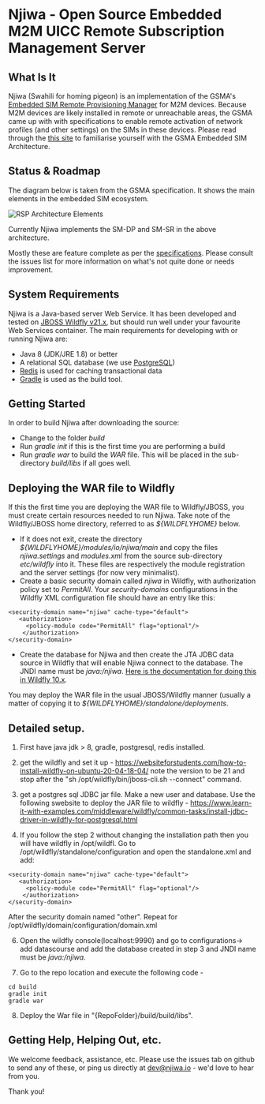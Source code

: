 # Njiwa -  Open Source Embedded M2M UICC Remote Subscription Management Server

## What Is It

 Njiwa (Swahili for homing pigeon) is an implementation of the GSMA's
 [Embedded SIM Remote Provisioning Manager](https://www.gsma.com/iot/embedded-sim/) for M2M devices. Because M2M devices are likely installed in remote or 
 unreachable areas, the GSMA came up with with specifications to enable remote
 activation of network profiles (and other settings) on the SIMs in these devices. Please read through the [this site](https://www.gsma.com/iot/embedded-sim/how-it-works/) to familiarise yourself with the GSMA Embedded SIM Architecture. 

## Status & Roadmap
  The diagram below is taken from the GSMA specification. It shows the main
  elements in the embedded SIM ecosystem.

![RSP Architecture Elements](https://raw.githubusercontent.com/bagyenda/njiwa/master/etc/arch.png)

  Currently Njiwa implements the SM-DP and SM-SR in the above architecture. 

  Mostly these are feature complete as per the [specifications](https://www.gsma.com/newsroom/all-documents/sgp-02-v3-2-remote-provisioning-architecture-for-embedded-uicc-technical-specification/). Please consult the issues list for more information on what's not quite done or needs improvement.
 

## System Requirements
 Njiwa is a Java-based server Web Service. It has been developed and tested
 on [JBOSS Wildfly v21.x](http://www.wildfly.org), but should run well under
 your favourite Web Services container. The main requirements for developing with or running Njiwa are:

* Java 8 (JDK/JRE 1.8) or better
* A relational SQL database (we use [PostgreSQL](http://www.postgresql.org))
* [Redis](http://redis.io) is used for caching transactional data
* [Gradle](https://gradle.org) is used as the build tool. 
  
## Getting Started

 In order to build Njiwa after downloading the source:

* Change to the folder *build*
* Run *gradle init* if this is the first time you are performing a build
* Run *gradle war* to build the *WAR* file. This will be placed in the sub-directory *build/libs* if all goes well.

## Deploying the WAR file to Wildfly

If this the first time you are deploying the WAR file to Wildfly/JBOSS, you must create 
certain resources needed to run Njiwa. Take note of the Wildfly/JBOSS home directory, referred to 
 as *${WILDFLYHOME}* below.

* If it does not exit, create the directory *${WILDFLYHOME}/modules/io/njiwa/main* and copy the 
  files *njiwa.settings* and *modules.xml* from the source sub-directory *etc/wildfly* into it. 
  These files are respectively the module registration and the server settings (for now very minimalist).
* Create a basic security domain called *njiwa* in Wildfly, with authorization policy set to *PermitAll*. Your *security-domains* configurations in the Wildfly XML configuration file should have an entry like this:
```
<security-domain name="njiwa" cache-type="default">
   <authorization>
     <policy-module code="PermitAll" flag="optional"/>
    </authorization>
</security-domain>
```

* Create the database for Njiwa and then create the JTA JDBC data source in Wildfly that will enable
  Njiwa connect to the database. The JNDI name must be *java:/njiwa*. [Here is the documentation for doing this in Wildfly 10.x](https://docs.jboss.org/author/display/WFLY10/DataSource%20configuration). 

 You may deploy the WAR file in the usual JBOSS/Wildfly manner (usually a matter of copying it to
 *${WILDFLYHOME}/standalone/deployments*. 


## Detailed setup.

1. First have java jdk > 8, gradle, postgresql, redis installed.

2. get the wildfly and set it up - https://websiteforstudents.com/how-to-install-wildfly-on-ubuntu-20-04-18-04/ note the version to be 21 and stop after the "sh /opt/wildfly/bin/jboss-cli.sh --connect" command. 

3. get a postgres sql JDBC jar file.  Make a new user and database. Use the following swebsite to deploy the JAR file to wildfly - https://www.learn-it-with-examples.com/middleware/wildfly/common-tasks/install-jdbc-driver-in-wildfly-for-postgresql.html

4. If you follow the step 2 without changing the installation path  then you will have wildfly in /opt/wildfl. Go to /opt/wildfly/standalone/configuration and open the standalone.xml and add:
```
<security-domain name="njiwa" cache-type="default">
   <authorization>
     <policy-module code="PermitAll" flag="optional"/>
    </authorization>
</security-domain>
```
After the security domain named "other". Repeat for /opt/wildfly/domain/configuration/domain.xml

6. Open the wildfly console(localhost:9990) and go to configurations-> add datascourse and add the database created in step 3 and JNDI name must be *java:/njiwa*.

7. Go to the repo location and execute the following code - 
```
cd build
gradle init
gradle war
```

8. Deploy the War file in "{RepoFolder}/build/build/libs".

## Getting Help, Helping Out, etc.

 We welcome feedback, assistance, etc. Please use the issues tab on github to send any of these, 
 or ping us directly at dev@njiwa.io - we'd love to hear from you.

 Thank you!

 
